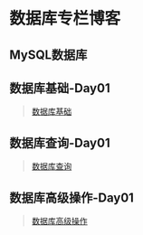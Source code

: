 # 数据库专栏博客

## MySQL数据库

## 数据库基础-Day01

> [数据库基础](01数据库基础.md)

## 数据库查询-Day01

> [数据库查询](02数据库查询.md)

## 数据库高级操作-Day01

> [数据库高级操作](03数据库高级操作.md)

  

 
